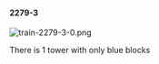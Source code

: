#### 2279-3
![train-2279-3-0.png](https://github.com/lil-lab/nlvr/raw/master/nlvr/train/images/37/train-2279-3-0.png "train-2279-3-0.png")

There is 1 tower with only blue blocks